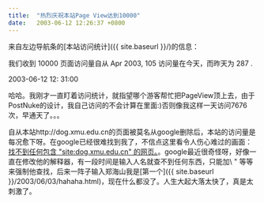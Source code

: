 ```yaml
---
title:  "热烈庆祝本站Page View达到10000"
date:   2003-06-12 12:26:37 +0800
---
```


来自左边导航条的[本站访问统计]({{ site.baseurl }}/)的信息：  

我们收到 10000 页面访问量自从 Apr 2003, 105 访问量在今天，而昨天为 287 .  

2003-06-12 12: 31:00  

哈哈。我刚才一直盯着访问统计，就指望哪个游客帮忙把PageView顶上去，由于PostNuke的设计，我自己访问的不会计算在里面:)否则像我这样一天访问7676次，早通天了。。。  

自从本站http://dog.xmu.edu.cn的页面被莫名从google删除后，本站的访问量是每况愈下呀。在google已经很难找到我了，不信点这里看令人伤心难过的画面：[找不到任何包含 "site:dog.xmu.edu.cn" 的网页。](http://www.google.com/search?q=site%3Adog.xmu.edu.cn+%E9%83%91%E6%B5%B7%E5%B1%B1&ie=UTF-8&oe=UTF-8&hl=zh-CN&lr=)。google最近很奇怪呀，好像一直在修改他的解释器，有一段时间是输入人名就查不到任何东西，只能加\ " 等等来强制他查找，后来一阵子输入郑海山我是[第一个]({{ site.baseurl }}/2003/06/03/hahaha.html)，现在什么都没了。人生大起大落太快了，真是太刺激了。  

